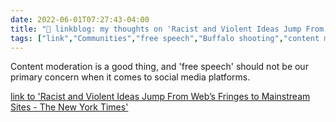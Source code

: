 ```yaml
---
date: 2022-06-01T07:27:43-04:00
title: "🔗 linkblog: my thoughts on 'Racist and Violent Ideas Jump From Web’s Fringes to Mainstream Sites - The New York Times'"
tags: ["link","Communities","free speech","Buffalo shooting","content moderation","platforms","social media"]
---
```

Content moderation is a good thing, and 'free speech' should not be our primary concern when it comes to social media platforms.
 

[link to 'Racist and Violent Ideas Jump From Web’s Fringes to Mainstream Sites - The New York Times'](https://www.nytimes.com/2022/06/01/technology/fringe-mainstream-social-media.html)
